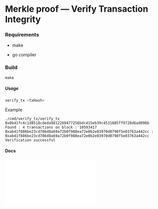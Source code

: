 # Merkle proof — Verify Transaction Integrity

### Requirements

- make

- go compiler

### Build

```
make
```

##### Usage

```sh
verify_tx <txHash>
```

Example

```
./cmd/verify_tx/verify_tx 0x0b41fc4c1d8518cdeda9812269477256bdc415eb39c4531885ff9728d6ad096b
Found : 4 transactions on block : 10593417
0xab41f886be23cd786d8a69a72b0f988ea72e0b2e03970d0798f5e03763a442cc : 0xab41f886be23cd786d8a69a72b0f988ea72e0b2e03970d0798f5e03763a442cc
Verification successful
```

#### Docs

![Docs](docs/trie.md)
